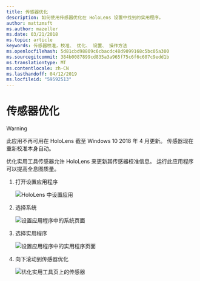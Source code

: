 ```yaml
---
title: 传感器优化
description: 如何使用传感器优化在 HoloLens 设置中找到的实用程序。
author: mattzmsft
ms.author: mazeller
ms.date: 03/21/2018
ms.topic: article
keywords: 传感器校准，校准、 优化、 设置、 操作方法
ms.openlocfilehash: 5d81cbd98809c6cbacdc48d9099168c5bc05a300
ms.sourcegitcommit: 384b0087899cd835a3a965f75c6f6c607c9edd1b
ms.translationtype: MT
ms.contentlocale: zh-CN
ms.lasthandoff: 04/12/2019
ms.locfileid: "59592513"
---
```

# <a name="sensor-tuning"></a>传感器优化

>[!WARNING]
>此应用不再可用在 HoloLens 截至 Windows 10 2018 年 4 月更新。 传感器现在重新校准本身自动。 

优化实用工具传感器允许 HoloLens 来更新其传感器校准信息。 运行此应用程序可以提高全息图质量。

1. 打开设置应用程序

   ![HoloLens 中设置应用](images/settingssensortuning-500px.png)
  
2. 选择系统

   ![设置应用程序中的系统页面](images/systemsensortuning-500px.png)
  
3. 选择实用程序

   ![设置应用程序中的实用程序页面](images/utilitiessensortuning-500px.png)
  
4. 向下滚动到传感器优化

   ![优化实用工具页上的传感器](images/sensortuningsettingsapp-500px.png)
